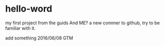 # hello-word
my first project from the guids
And ME? a new commer to github, try to be familiar with it.

add something 2016/06/08 GTM
